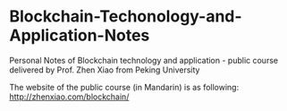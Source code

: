 # Blockchain-Techonology-and-Application-Notes

Personal Notes of Blockchain technology and application - public course delivered by Prof. Zhen Xiao from Peking University

The website of the public course (in Mandarin) is as following: http://zhenxiao.com/blockchain/

